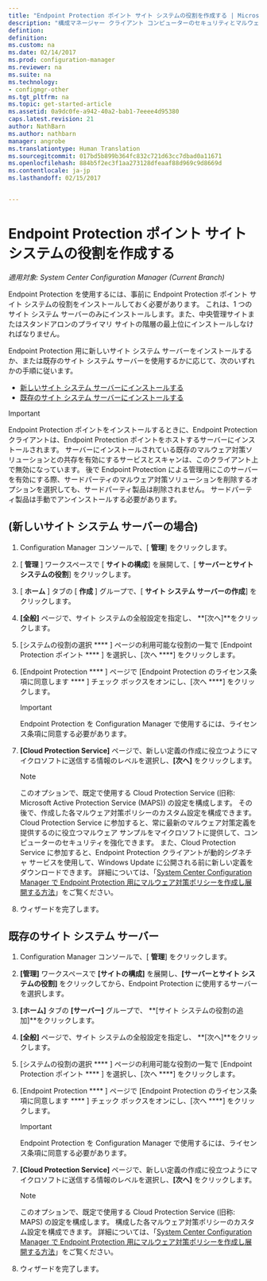 ```yaml
---
title: "Endpoint Protection ポイント サイト システムの役割を作成する | Microsoft Docs"
description: "構成マネージャー クライアント コンピューターのセキュリティとマルウェアを管理するように Endpoint Protection を構成する方法について説明します。"
defintion: 
definition: 
ms.custom: na
ms.date: 02/14/2017
ms.prod: configuration-manager
ms.reviewer: na
ms.suite: na
ms.technology:
- configmgr-other
ms.tgt_pltfrm: na
ms.topic: get-started-article
ms.assetid: 0a9dc0fe-a942-40a2-bab1-7eeee4d95380
caps.latest.revision: 21
author: NathBarn
ms.author: nathbarn
manager: angrobe
ms.translationtype: Human Translation
ms.sourcegitcommit: 017bd5b899b364fc832c721d63cc7dbad0a11671
ms.openlocfilehash: 884b5f2ec3f1aa273128dfeaaf88d969c9d8669d
ms.contentlocale: ja-jp
ms.lasthandoff: 02/15/2017


---
```

# <a name="create-an-endpoint-protection-point-site-system-role"></a>Endpoint Protection ポイント サイト システムの役割を作成する

*適用対象: System Center Configuration Manager (Current Branch)*

 Endpoint Protection を使用するには、事前に Endpoint Protection ポイント サイト システムの役割をインストールしておく必要があります。 これは、1 つのサイト システム サーバーのみにインストールします。また、中央管理サイトまたはスタンドアロンのプライマリ サイトの階層の最上位にインストールしなければなりません。

 Endpoint Protection 用に新しいサイト システム サーバーをインストールするか、または既存のサイト システム サーバーを使用するかに応じて、次のいずれかの手順に従います。
 - [新しいサイト システム サーバーにインストールする](#new-site-system-server)
 - [既存のサイト システム サーバーにインストールする](#existing-site-system-server)

> [!IMPORTANT]
>  Endpoint Protection ポイントをインストールするときに、Endpoint Protection クライアントは、Endpoint Protection ポイントをホストするサーバーにインストールされます。 サーバーにインストールされている既存のマルウェア対策ソリューションとの共存を有効にするサービスとスキャンは、このクライアント上で無効になっています。 後で Endpoint Protection による管理用にこのサーバーを有効にする際、サードパーティのマルウェア対策ソリューションを削除するオプションを選択しても、サードパーティ製品は削除されません。 サードパーティ製品は手動でアンインストールする必要があります。

## <a name="new-site-system-server"></a>(新しいサイト システム サーバーの場合)

1.  Configuration Manager コンソールで、[ **管理**] をクリックします。

2.  [ **管理** ] ワークスペースで [ **サイトの構成**] を展開して、[ **サーバーとサイト システムの役割**] をクリックします。

3.  [ **ホーム** ] タブの [ **作成** ] グループで、[ **サイト システム サーバーの作成**] をクリックします。

4.  **[全般]** ページで、サイト システムの全般設定を指定し、 **[次へ]**をクリックします。

5.  [システムの役割の選択 **** ] ページの利用可能な役割の一覧で [Endpoint Protection ポイント **** ] を選択し、[次へ ****] をクリックします。

6.  [Endpoint Protection **** ] ページで [Endpoint Protection のライセンス条項に同意します **** ] チェック ボックスをオンにし、[次へ ****] をクリックします。

    > [!IMPORTANT]
    >  Endpoint Protection を Configuration Manager で使用するには、ライセンス条項に同意する必要があります。

7.  **[Cloud Protection Service]** ページで、新しい定義の作成に役立つようにマイクロソフトに送信する情報のレベルを選択し、**[次へ]** をクリックします。

    > [!NOTE]
    >  このオプションで、既定で使用する Cloud Protection Service (旧称: Microsoft Active Protection Service (MAPS)) の設定を構成します。 その後で、作成した各マルウェア対策ポリシーのカスタム設定を構成できます。 Cloud Protection Service に参加すると、常に最新のマルウェア対策定義を提供するのに役立つマルウェア サンプルをマイクロソフトに提供して、コンピューターのセキュリティを強化できます。 また、Cloud Protection Service に参加すると、Endpoint Protection クライアントが動的シグネチャ サービスを使用して、Windows Update に公開される前に新しい定義をダウンロードできます。 詳細については、「[System Center Configuration Manager で Endpoint Protection 用にマルウェア対策ポリシーを作成し展開する方法](endpoint-antimalware-policies.md)」をご覧ください。

8.  ウィザードを完了します。


## <a name="existing-site-system-server"></a>既存のサイト システム サーバー

1.  Configuration Manager コンソールで、[ **管理**] をクリックします。

2.  **[管理]** ワークスペースで **[サイトの構成]** を展開し、**[サーバーとサイト システムの役割]** をクリックしてから、Endpoint Protection に使用するサーバーを選択します。

3.  **[ホーム]** タブの **[サーバー]** グループで、 **[サイト システムの役割の追加]**をクリックします。

4.  **[全般]** ページで、サイト システムの全般設定を指定し、 **[次へ]**をクリックします。

5.  [システムの役割の選択 **** ] ページの利用可能な役割の一覧で [Endpoint Protection ポイント **** ] を選択し、[次へ ****] をクリックします。

6.  [Endpoint Protection **** ] ページで [Endpoint Protection のライセンス条項に同意します **** ] チェック ボックスをオンにし、[次へ ****] をクリックします。

    > [!IMPORTANT]
    >  Endpoint Protection を Configuration Manager で使用するには、ライセンス条項に同意する必要があります。

7.  **[Cloud Protection Service]** ページで、新しい定義の作成に役立つようにマイクロソフトに送信する情報のレベルを選択し、**[次へ]** をクリックします。

    > [!NOTE]
    >  このオプションで、既定で使用する Cloud Protection Service (旧称: MAPS) の設定を構成します。 構成した各マルウェア対策ポリシーのカスタム設定を構成できます。 詳細については、「[System Center Configuration Manager で Endpoint Protection 用にマルウェア対策ポリシーを作成し展開する方法](endpoint-antimalware-policies.md)」をご覧ください。

8.  ウィザードを完了します。

